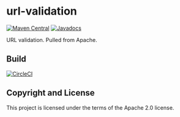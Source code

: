 # url-validation

[![Maven Central](https://maven-badges.herokuapp.com/maven-central/fun.mike/url-validation/badge.svg)](https://maven-badges.herokuapp.com/maven-central/fun.mike/url-validation)
[![Javadocs](https://www.javadoc.io/badge/fun.mike/url-validation.svg)](https://www.javadoc.io/doc/fun.mike/url-validation)

URL validation. Pulled from Apache.

## Build

[![CircleCI](https://circleci.com/gh/mike706574/url-validation.svg?style=svg)](https://circleci.com/gh/mike706574/url-validation)

## Copyright and License

This project is licensed under the terms of the Apache 2.0 license.
